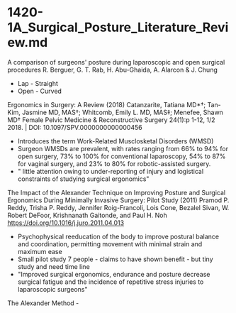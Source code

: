# 1420-1A_Surgical_Posture_Literature_Review.md


A comparison of surgeons' posture during laparoscopic and open surgical procedures
R. Berguer, G. T. Rab, H. Abu-Ghaida, A. Alarcon & J. Chung 
- Lap - Straight
- Open - Curved

Ergonomics in Surgery: A Review (2018)
Catanzarite, Tatiana MD*†; Tan-Kim, Jasmine MD, MAS†; Whitcomb, Emily L. MD, MAS‡; Menefee, Shawn MD†
Female Pelvic Medicine & Reconstructive Surgery 24(1):p 1-12, 1/2 2018. | DOI: 10.1097/SPV.0000000000000456
- Introduces the term Work-Related Musclosketal Disorders  (WMSD)
- Surgeon WMSDs are prevalent, with rates ranging from 66% to 94% for open surgery, 73% to 100% for conventional laparoscopy, 54% to 87% for vaginal surgery, and 23% to 80% for robotic-assisted surgery.
- " little attention owing to under-reporting of injury and logistical constraints of studying surgical ergonomics"


The Impact of the Alexander Technique on Improving Posture and Surgical Ergonomics During Minimally Invasive Surgery: Pilot Study (2011)
Pramod P. Reddy, Trisha P. Reddy, Jennifer Roig-Francoli, Lois Cone, Bezalel Sivan, W. Robert DeFoor, Krishnanath Gaitonde, and Paul H. Noh
https://doi.org/10.1016/j.juro.2011.04.013
- Psychophysical reeducation of the body to improve postural balance and coordination, permitting movement with minimal strain and maximum ease
- Small pilot study 7 people - claims to have shown benefit - but tiny study and need time line
- "Improved surgical ergonomics, endurance and posture decrease surgical fatigue and the incidence of repetitive stress injuries to laparoscopic surgeons"


The Alexander Method - 

